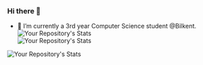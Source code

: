 ### Hi there 👋
- 🔭 I’m currently a 3rd year Computer Science student @Bilkent.  
![Your Repository's Stats](https://github-readme-stats.vercel.app/api?username=zeynepoztunc&show_icons=true)   
![Your Repository's Stats](https://github-readme-stats.vercel.app/api/top-langs/?username=zeynepoztunc&theme=blue-purple) 

![Your Repository's Stats](https://github-readme-stats.vercel.app/api/top-langs/?username=zeynepoztunc&theme=blue-green)


<!--
**zeynepoztunc/zeynepoztunc** is a ✨ _special_ ✨ repository because its `README.md` (this file) appears on your GitHub profile.

Here are some ideas to get you started:

- 🌱 I’m currently learning ...
- 👯 I’m looking to collaborate on ...
- 🤔 I’m looking for help with ...
- 💬 Ask me about ...
- 📫 How to reach me: ...
- 😄 Pronouns: ...
- ⚡ Fun fact: ...
-->
